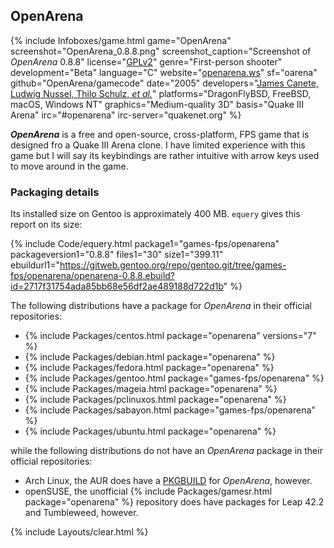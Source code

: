 ## OpenArena
{% include Infoboxes/game.html game="OpenArena" screenshot="OpenArena_0.8.8.png" screenshot_caption="Screenshot of <i>OpenArena</i> 0.8.8" license="<a href='https://github.com/OpenArena/engine/blob/master/COPYING.txt' link='_blank'>GPLv2</a>" genre="First-person shooter" development="Beta" language="C" website="<a href='http://openarena.ws/' link='_blank'>openarena.ws</a>" sf="oarena" github="OpenArena/gamecode" date="2005" developers="<a href='https://github.com/OpenArena/engine#credits' link='_blank'>James Canete, Ludwig Nussel, Thilo Schulz, <i>et al.</i></a>" platforms="DragonFlyBSD, FreeBSD, macOS, Windows NT" graphics="Medium-quality 3D" basis="Quake III Arena" irc="#openarena" irc-server="quakenet.org" %}

***OpenArena*** is a free and open-source, cross-platform, FPS game that is designed fro a Quake III Arena clone. I have limited experience with this game but I will say its keybindings are rather intuitive with arrow keys used to move around in the game. 

### Packaging details
Its installed size on Gentoo is approximately 400 MB. `equery` gives this report on its size:

{% include Code/equery.html package1="games-fps/openarena" packageversion1="0.8.8" files1="30" size1="399.11" ebuildurl1="https://gitweb.gentoo.org/repo/gentoo.git/tree/games-fps/openarena/openarena-0.8.8.ebuild?id=2717f31754ada85bb68e56df2ae489188d722d1b" %}

The following distributions have a package for *OpenArena* in their official repositories:

* {% include Packages/centos.html package="openarena" versions="7" %}
* {% include Packages/debian.html package="openarena" %}
* {% include Packages/fedora.html package="openarena" %}
* {% include Packages/gentoo.html package="games-fps/openarena" %}
* {% include Packages/mageia.html package="openarena" %}
* {% include Packages/pclinuxos.html package="openarena" %}
* {% include Packages/sabayon.html package="games-fps/openarena" %}
* {% include Packages/ubuntu.html package="openarena" %}

while the following distributions do not have an *OpenArena* package in their official repositories:

* Arch Linux, the AUR does have a [PKGBUILD](https://aur.archlinux.org/packages/openarena) for *OpenArena*, however. 
* openSUSE, the unofficial {% include Packages/gamesr.html package="openarena" %} repository does have packages for Leap 42.2 and Tumbleweed, however. 

{% include Layouts/clear.html %}
